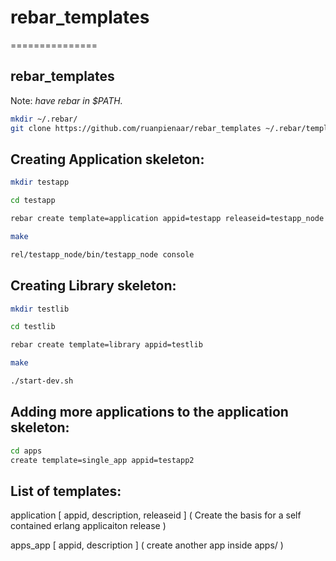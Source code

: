 # rebar_templates
===============

## rebar_templates

Note: *have rebar in $PATH.*

```bash
mkdir ~/.rebar/
git clone https://github.com/ruanpienaar/rebar_templates ~/.rebar/templates/
```

## Creating Application skeleton:

```bash
mkdir testapp
```

```bash
cd testapp
```

```bash
rebar create template=application appid=testapp releaseid=testapp_node
```

```bash
make
```

```bash
rel/testapp_node/bin/testapp_node console
```

## Creating Library skeleton:

```bash
mkdir testlib
```

```bash
cd testlib
```

```bash
rebar create template=library appid=testlib
```

```bash
make
```

```bash
./start-dev.sh
```

## Adding more applications to the application skeleton:

```bash
cd apps
create template=single_app appid=testapp2
```

## List of templates:

application [ appid, description, releaseid ]
( Create the basis for a self contained erlang applicaiton release )

apps_app [ appid, description ]
( create another app inside apps/ )

